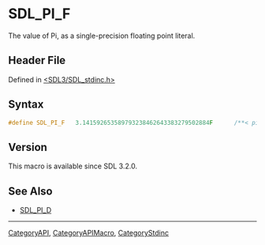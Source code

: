 # SDL_PI_F

The value of Pi, as a single-precision floating point literal.

## Header File

Defined in [<SDL3/SDL_stdinc.h>](https://github.com/libsdl-org/SDL/blob/main/include/SDL3/SDL_stdinc.h)

## Syntax

```c
#define SDL_PI_F   3.141592653589793238462643383279502884F      /**< pi (float) */
```

## Version

This macro is available since SDL 3.2.0.

## See Also

- [SDL_PI_D](SDL_PI_D)






----
[CategoryAPI](CategoryAPI), [CategoryAPIMacro](CategoryAPIMacro), [CategoryStdinc](CategoryStdinc)

